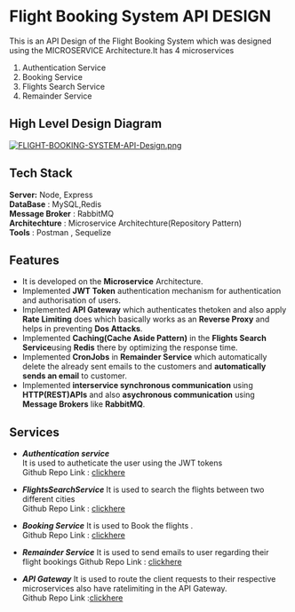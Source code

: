 

# Flight Booking System API DESIGN

This is an API Design of the Flight Booking System which was designed using the MICROSERVICE Architecture.It has 4 microservices  
1. Authentication Service  
2. Booking Service   
3. Flights Search Service  
4. Remainder Service


## High Level Design Diagram

[![FLIGHT-BOOKING-SYSTEM-API-Design.png](https://i.postimg.cc/7ZyP4wzP/FLIGHT-BOOKING-SYSTEM-API-Design.png)](https://postimg.cc/GHqnJ0z6)



## Tech Stack
**Server:** Node, Express  
**DataBase** : MySQL,Redis  
**Message Broker** : RabbitMQ  
**Architechture** : Microservice Architechture(Repository Pattern)  
**Tools** : Postman , Sequelize




## Features

- It is developed on the **Microservice** Architecture. 
- Implemented **JWT Token** authentication mechanism for authentication and authorisation of users.
- Implemented **API Gateway** which authenticates thetoken and also apply **Rate Limiting** does  which basically works as an **Reverse Proxy** and helps in preventing **Dos Attacks**.
- Implemented **Caching(Cache Aside Pattern)** in the **Flights Search Service**using **Redis** there by optimizing the response time.
- Implemented **CronJobs** in **Remainder Service** which automatically delete the already sent emails to the customers and **automatically sends an email** to customer.
- Implemented **interservice synchronous communication** using **HTTP(REST)APIs** and also **asychronous communication** using **Message Brokers** like **RabbitMQ**.



## Services

- ***Authentication service***   
It is used to autheticate the user using the JWT tokens   
Github Repo Link : [clickhere](https://github.com/SHAIKASIFALI/AUTH_SERVICE)

- ***FlightsSearchService*** 
It is used to search the flights between two different cities   
Github Repo Link : [clickhere](https://github.com/SHAIKASIFALI/FlightsandSearchService)  

- ***Booking Service***
It is used to Book the flights .  
Github Repo Link : [clickhere](https://github.com/SHAIKASIFALI/BoookingServicee)

- ***Remainder Service***
It is used to send emails to user regarding their flight bookings 
Github Repo Link : [clickhere](https://github.com/SHAIKASIFALI/REMAINDER-SERVICE)

- ***API Gateway***
It is used to route the client requests to their respective microservices also have ratelimiting in the API Gateway.  
Github Repo Link :[clickhere](https://github.com/SHAIKASIFALI/API-Gateway)



